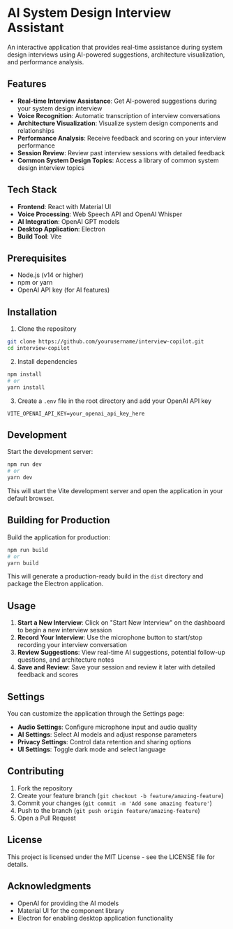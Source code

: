# AI System Design Interview Assistant

An interactive application that provides real-time assistance during system design interviews using AI-powered suggestions, architecture visualization, and performance analysis.

## Features

- **Real-time Interview Assistance**: Get AI-powered suggestions during your system design interview
- **Voice Recognition**: Automatic transcription of interview conversations
- **Architecture Visualization**: Visualize system design components and relationships
- **Performance Analysis**: Receive feedback and scoring on your interview performance
- **Session Review**: Review past interview sessions with detailed feedback
- **Common System Design Topics**: Access a library of common system design interview topics

## Tech Stack

- **Frontend**: React with Material UI
- **Voice Processing**: Web Speech API and OpenAI Whisper
- **AI Integration**: OpenAI GPT models
- **Desktop Application**: Electron
- **Build Tool**: Vite

## Prerequisites

- Node.js (v14 or higher)
- npm or yarn
- OpenAI API key (for AI features)

## Installation

1. Clone the repository

```bash
git clone https://github.com/yourusername/interview-copilot.git
cd interview-copilot
```

2. Install dependencies

```bash
npm install
# or
yarn install
```

3. Create a `.env` file in the root directory and add your OpenAI API key

```
VITE_OPENAI_API_KEY=your_openai_api_key_here
```

## Development

Start the development server:

```bash
npm run dev
# or
yarn dev
```

This will start the Vite development server and open the application in your default browser.

## Building for Production

Build the application for production:

```bash
npm run build
# or
yarn build
```

This will generate a production-ready build in the `dist` directory and package the Electron application.

## Usage

1. **Start a New Interview**: Click on "Start New Interview" on the dashboard to begin a new interview session
2. **Record Your Interview**: Use the microphone button to start/stop recording your interview conversation
3. **Review Suggestions**: View real-time AI suggestions, potential follow-up questions, and architecture notes
4. **Save and Review**: Save your session and review it later with detailed feedback and scores

## Settings

You can customize the application through the Settings page:

- **Audio Settings**: Configure microphone input and audio quality
- **AI Settings**: Select AI models and adjust response parameters
- **Privacy Settings**: Control data retention and sharing options
- **UI Settings**: Toggle dark mode and select language

## Contributing

1. Fork the repository
2. Create your feature branch (`git checkout -b feature/amazing-feature`)
3. Commit your changes (`git commit -m 'Add some amazing feature'`)
4. Push to the branch (`git push origin feature/amazing-feature`)
5. Open a Pull Request

## License

This project is licensed under the MIT License - see the LICENSE file for details.

## Acknowledgments

- OpenAI for providing the AI models
- Material UI for the component library
- Electron for enabling desktop application functionality
